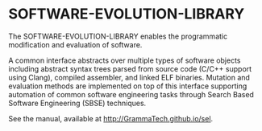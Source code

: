 # SOFTWARE-EVOLUTION-LIBRARY

The SOFTWARE-EVOLUTION-LIBRARY enables the programmatic modification
and evaluation of software.

A common interface abstracts over multiple types of software objects
including abstract syntax trees parsed from source code (C/C++ support
using Clang), compiled assembler, and linked ELF binaries.  Mutation
and evaluation methods are implemented on top of this interface
supporting automation of common software engineering tasks through
Search Based Software Engineering (SBSE) techniques.

See the manual, available at http://GrammaTech.github.io/sel.
